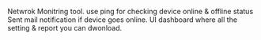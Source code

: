 Netwrok Monitring tool. 
use ping for checking device online & offline status
Sent mail notification if device goes online.
UI dashboard where all the setting & report you can dwonload.

                       
